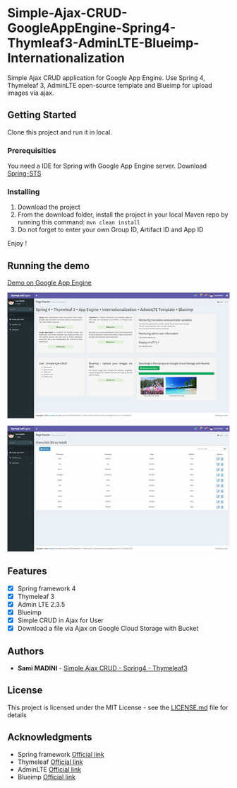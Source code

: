 # Simple-Ajax-CRUD-GoogleAppEngine-Spring4-Thymleaf3-AdminLTE-Blueimp-Internationalization

Simple Ajax CRUD application for Google App Engine. Use Spring 4, Thymeleaf 3, AdminLTE open-source template and Blueimp for upload images via ajax.

## Getting Started

Clone this project and run it in local.

### Prerequisities

You need a IDE for Spring with Google App Engine server. Download [Spring-STS](https://spring.io/tools/)

### Installing

1. Download the project
2. From the download folder, install the project in your local Maven repo by running this command: <code>mvn clean install</code>
3. Do not forget to enter your own Group ID, Artifact ID and App ID

Enjoy !

## Running the demo

[Demo on Google App Engine](http://1-dot-springleafengine-app.appspot.com/)

[![HOME](/demoimages/home-small.jpg?raw=true "HOME")](https://raw.githubusercontent.com/SamiMadini/Simple-Ajax-CRUD-GoogleAppEngine-Spring4-Thymleaf3/master/demoimages/home-large.jpg)

[![USERS LIST](/demoimages/user-list-small.jpg?raw=true "USERS LIST")](https://raw.githubusercontent.com/SamiMadini/Simple-Ajax-CRUD-GoogleAppEngine-Spring4-Thymleaf3/master/demoimages/user-list-large.jpg)

## Features
- [x] Spring framework 4
- [x] Thymeleaf 3
- [x] Admin LTE 2.3.5
- [x] Blueimp
- [x] Simple CRUD in Ajax for User
- [x] Download a file via Ajax on Google Cloud Storage with Bucket

## Authors

* **Sami MADINI** - [Simple Ajax CRUD - Spring4 - Thymeleaf3](https://github.com/SamiMadini/Simple-Ajax-CRUD-GoogleAppEngine-Spring4-Thymleaf3)

## License

This project is licensed under the MIT License - see the [LICENSE.md](LICENSE.md) file for details

## Acknowledgments

* Spring framework [Official link](https://spring.io/)
* Thymeleaf [Official link](http://www.thymeleaf.org/)
* AdminLTE [Official link](https://almsaeedstudio.com/)
* Blueimp [Official link](https://github.com/blueimp/jQuery-File-Upload)

